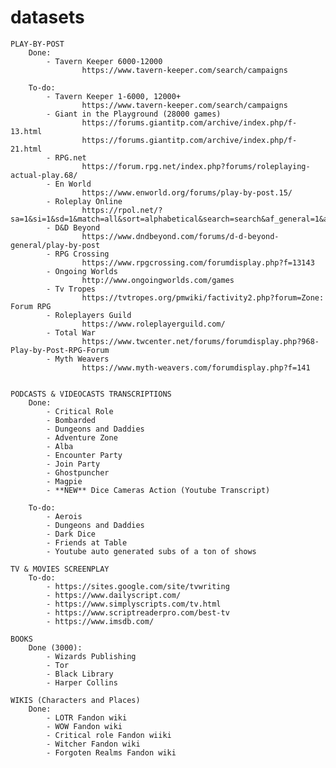 # datasets

	PLAY-BY-POST
		Done: 
			- Tavern Keeper 6000-12000
					https://www.tavern-keeper.com/search/campaigns

		To-do:
			- Tavern Keeper 1-6000, 12000+
					https://www.tavern-keeper.com/search/campaigns
			- Giant in the Playground (28000 games)
					https://forums.giantitp.com/archive/index.php/f-13.html 
					https://forums.giantitp.com/archive/index.php/f-21.html
			- RPG.net
					https://forum.rpg.net/index.php?forums/roleplaying-actual-play.68/
			- En World
					https://www.enworld.org/forums/play-by-post.15/
			- Roleplay Online
					https://rpol.net/?sa=1&si=1&sd=1&match=all&sort=alphabetical&search=search&af_general=1&af_mature=1&af_adult=1&af_sowner=1&genre[]=10&p=1
			- D&D Beyond
					https://www.dndbeyond.com/forums/d-d-beyond-general/play-by-post
			- RPG Crossing
					https://www.rpgcrossing.com/forumdisplay.php?f=13143
			- Ongoing Worlds
					http://www.ongoingworlds.com/games
			- Tv Tropes
					https://tvtropes.org/pmwiki/factivity2.php?forum=Zone: Forum RPG
			- Roleplayers Guild
					https://www.roleplayerguild.com/
			- Total War
					https://www.twcenter.net/forums/forumdisplay.php?968-Play-by-Post-RPG-Forum
			- Myth Weavers
					https://www.myth-weavers.com/forumdisplay.php?f=141


	PODCASTS & VIDEOCASTS TRANSCRIPTIONS
		Done:
			- Critical Role
			- Bombarded
			- Dungeons and Daddies
			- Adventure Zone
			- Alba
			- Encounter Party
			- Join Party
			- Ghostpuncher
			- Magpie
			- **NEW** Dice Cameras Action (Youtube Transcript)

		To-do: 
			- Aerois
			- Dungeons and Daddies
			- Dark Dice
			- Friends at Table
			- Youtube auto generated subs of a ton of shows

	TV & MOVIES SCREENPLAY
		To-do:
			- https://sites.google.com/site/tvwriting
			- https://www.dailyscript.com/
			- https://www.simplyscripts.com/tv.html
			- https://www.scriptreaderpro.com/best-tv
			- https://www.imsdb.com/
			
	BOOKS 
		Done (3000):
			- Wizards Publishing
			- Tor
			- Black Library
			- Harper Collins

	WIKIS (Characters and Places)
		Done:
			- LOTR Fandon wiki
			- WOW Fandon wiki
			- Critical role Fandon wiiki
			- Witcher Fandon wiki
			- Forgoten Realms Fandon wiki 
